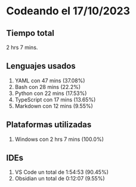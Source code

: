# Codeando el 17/10/2023

## Tiempo total
2 hrs 7 mins.

## Lenguajes usados
1. YAML con 47 mins (37.08%)
1. Bash con 28 mins (22.2%)
1. Python con 22 mins (17.53%)
1. TypeScript con 17 mins (13.65%)
1. Markdown con 12 mins (9.55%)

## Plataformas utilizadas
1. Windows con 2 hrs 7 mins (100.0%)

## IDEs
1. VS Code un total de 1:54:53 (90.45%)
1. Obsidian un total de 0:12:07 (9.55%)
